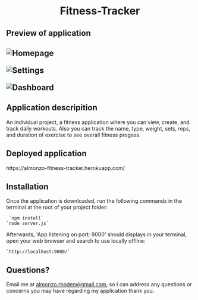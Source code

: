 <h1 align = "center" > Fitness-Tracker </h1>

<h2>Preview of application<h2>

![Homepage](https://user-images.githubusercontent.com/61447353/104859965-ddb8b180-58f6-11eb-9c40-c2839d593e23.PNG)

![Settings](https://user-images.githubusercontent.com/61447353/104859967-dee9de80-58f6-11eb-85dd-aa616fb8baed.PNG)

![Dashboard](https://user-images.githubusercontent.com/61447353/104859971-e315fc00-58f6-11eb-9167-246c364fc307.PNG)

<h2> Application descripition </h2>

An individual project, a fitness application where you can view, create, and track daily workouts. 
Also you can track the name, type, weight, sets, reps, and duration of exercise to see overall fitness progess.

<h2>Deployed application</h2>
https://almonzo-fitness-tracker.herokuapp.com/

<h2>Installation</h2>
Once the application is downloaded, run the following commands in the terminal at the root of your project folder: 

     `npm install`
    `node server.js`

Afterwards, 'App listening on port: 9000' should displays in your terminal, open your web browser and search to use locally offline:

    `http://localhost:9000/`

## Questions?
Email me at almonzo.rhoden@gmail.com, so I can address any questions or concerns you may have regarding my application thank you.


